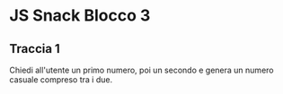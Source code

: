 # JS Snack Blocco 3

## Traccia 1

Chiedi all'utente un primo numero, poi un secondo e genera un numero casuale compreso tra i due.
